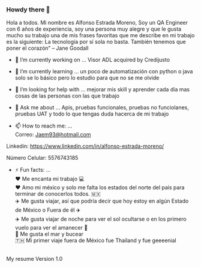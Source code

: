### Howdy there 👋

<!--
**Jaem-x/jaem-x** is a ✨ _special_ ✨ repository because its `README.md` (this file) appears on your GitHub profile.!-->

Hola a todos.
Mi nombre es Alfonso Estrada Moreno, Soy un QA Engineer con 6 años de experiencia, soy una persona muy alegre y que le gusta mucho su trabajo
una de mis frases favoritas que me describe en mi trabajo es la siguiente:
La tecnología por sí sola no basta. También tenemos que poner el corazón” – Jane Goodall


- 🔭 I’m currently working on ... Visor ADL acquired by Credijusto
- 🌱 I’m currently learning ... un poco de automatización con python o java solo se lo básico pero lo estudio para que no se me olvide


- 🤔 I’m looking for help with ... mejorar mis skill y aprender cada día mas cosas de las personas con las que trabajo

- 💬 Ask me about ... Apis, pruebas funcionales, pruebas no funciolanes, pruebas UAT y todo lo que tengas duda hacerca de mi trabajo

- 📫 How to reach me: ... </br>
Correo:
Jaem93@hotmail.com

Linkedin:
https://www.linkedin.com/in/alfonso-estrada-moreno/

Número Celular:
5576743185


- ⚡ Fun facts: ...</br>
:heart:  Me encanta mi trabajo 💻  </br>
:heart: Amo mi méxico y solo me falta los estados del norte del país para terminar de conocerlos todos. 🇲🇽 </br>
✈️       Me gusta viajar, así que podría decir que hoy estoy en algún Estado de México o Fuera de él ✈️ </br>
✈️       Me gusta viajar de noche para ver el sol ocultarse o en los primero vuelo para ver el amanecer :sunrise: </br>
🌊      Me gusta el mar y bucear </br>
🇹🇭      Mi primer viaje fuera de México fue Thailand y fue geeeenial</br></br>


My resume Version 1.0
